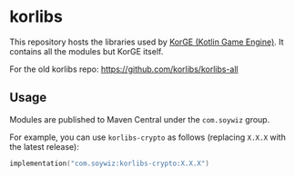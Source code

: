# korlibs

This repository hosts the libraries used by [KorGE (Kotlin Game Engine)](https://github.com/korlibs/korge).
It contains all the modules but KorGE itself.

For the old korlibs repo: <https://github.com/korlibs/korlibs-all>

## Usage

Modules are published to Maven Central under the `com.soywiz` group.

For example, you can use `korlibs-crypto` as follows (replacing `X.X.X` with the latest release):

```kotlin
implementation("com.soywiz:korlibs-crypto:X.X.X")
```